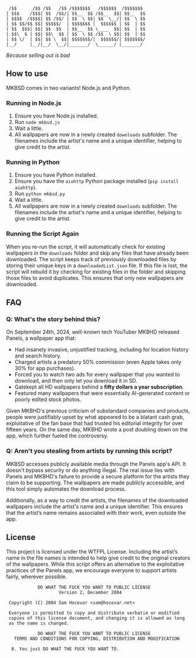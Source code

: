 ```
 /$$      /$$ /$$   /$$ /$$$$$$$   /$$$$$$  /$$$$$$$ 
| $$$    /$$$| $$  /$$/| $$__  $$ /$$__  $$| $$__  $$
| $$$$  /$$$$| $$ /$$/ | $$  \ $$| $$  \__/| $$  \ $$
| $$ $$/$$ $$| $$$$$/  | $$$$$$$ |  $$$$$$ | $$  | $$
| $$  $$$| $$| $$  $$  | $$__  $$ \____  $$| $$  | $$
| $$\  $ | $$| $$\  $$ | $$  \ $$ /$$  \ $$| $$  | $$
| $$ \/  | $$| $$ \  $$| $$$$$$$/|  $$$$$$/| $$$$$$$/
|__/     |__/|__/  \__/|_______/  \______/ |_______/ 
```

_Because selling out is bad_

## How to use

MKBSD comes in two variants! Node.js and Python.

### Running in Node.js

1. Ensure you have Node.js installed.
2. Run `node mkbsd.js`
3. Wait a little.
4. All wallpapers are now in a newly created `downloads` subfolder. The filenames include the artist's name and a unique identifier, helping to give credit to the artist.

### Running in Python

1. Ensure you have Python installed.
2. Ensure you have the `aiohttp` Python package installed (`pip install aiohttp`).
3. Run `python mkbsd.py`
4. Wait a little.
5. All wallpapers are now in a newly created `downloads` subfolder. The filenames include the artist's name and a unique identifier, helping to give credit to the artist.

### Running the Script Again

When you re-run the script, it will automatically check for existing wallpapers in the `downloads` folder and skip any files that have already been downloaded. The script keeps track of previously downloaded files by storing their unique keys in a `downloadedList.json` file. If this file is lost, the script will rebuild it by checking for existing files in the folder and skipping those files to avoid duplicates. This ensures that only new wallpapers are downloaded.

## FAQ

### Q: What's the story behind this?

On September 24th, 2024, well-known tech YouTuber MKBHD released Panels, a wallpaper app that:

- Had insanely invasive, unjustified tracking, including for location history and search history.
- Charged artists a predatory 50% commission (even Apple takes only 30% for app purchases).
- Forced you to watch two ads for every wallpaper that you wanted to download, and then only let you download it in SD.
- Gatekept all HD wallpapers behind a **fifty dollars a year subscription**.
- Featured many wallpapers that were essentially AI-generated content or poorly edited stock photos.

Given MKBHD's previous criticism of substandard companies and products, people were justifiably upset by what appeared to be a blatant cash grab, exploitative of the fan base that had trusted his editorial integrity for over fifteen years. On the same day, MKBHD wrote a post doubling down on the app, which further fueled the controversy.

### Q: Aren't you stealing from artists by running this script?

MKBSD accesses publicly available media through the Panels app's API. It doesn't bypass security or do anything illegal. The real issue lies with Panels and MKBHD's failure to provide a secure platform for the artists they claim to be supporting. The wallpapers are made publicly accessible, and this tool simply automates the download process.

Additionally, as a way to credit the artists, the filenames of the downloaded wallpapers include the artist's name and a unique identifier. This ensures that the artist’s name remains associated with their work, even outside the app.

## License

This project is licensed under the WTFPL License. Including the artist’s name in the file names is intended to help give credit to the original creators of the wallpapers. While this script offers an alternative to the exploitative practices of the Panels app, we encourage everyone to support artists fairly, wherever possible.


```
            DO WHAT THE FUCK YOU WANT TO PUBLIC LICENSE
                    Version 2, December 2004

 Copyright (C) 2004 Sam Hocevar <sam@hocevar.net>

 Everyone is permitted to copy and distribute verbatim or modified
 copies of this license document, and changing it is allowed as long
 as the name is changed.

            DO WHAT THE FUCK YOU WANT TO PUBLIC LICENSE
   TERMS AND CONDITIONS FOR COPYING, DISTRIBUTION AND MODIFICATION

  0. You just DO WHAT THE FUCK YOU WANT TO.
```
